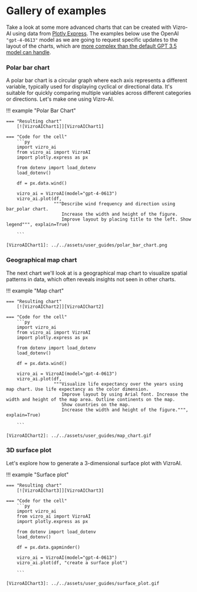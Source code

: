 # Gallery of examples

Take a look at some more advanced charts that can be created with Vizro-AI using data from [Plotly Express](https://plotly.com/python-api-reference/generated/plotly.express.data.html). The examples below use the OpenAI `"gpt-4-0613"` model as we are going to request specific updates to the layout of the charts, which are [more complex than the default GPT 3.5 model can handle](./customize-vizro-ai.md).

### Polar bar chart

A polar bar chart is a circular graph where each axis represents a different variable, typically used for displaying cyclical or directional data.
It's suitable for quickly comparing multiple variables across different categories or directions. Let's make one using Vizro-AI.


!!! example "Polar Bar Chart"

    === "Resulting chart"
        [![VizroAIChart1]][VizroAIChart1]

    === "Code for the cell"
        ```py
        import vizro_ai
        from vizro_ai import VizroAI
        import plotly.express as px

        from dotenv import load_dotenv
        load_dotenv()

        df = px.data.wind()

        vizro_ai = VizroAI(model="gpt-4-0613")
        vizro_ai.plot(df,
                      """Describe wind frequency and direction using bar_polar chart.
                         Increase the width and height of the figure.
                         Improve layout by placing title to the left. Show legend""", explain=True)

        ```

    [VizroAIChart1]: ../../assets/user_guides/polar_bar_chart.png


### Geographical map chart

The next chart we'll look at is a geographical map chart to visualize spatial patterns in data, which often reveals insights not seen in other charts.

!!! example "Map chart"

    === "Resulting chart"
        [![VizroAIChart2]][VizroAIChart2]

    === "Code for the cell"
        ```py
        import vizro_ai
        from vizro_ai import VizroAI
        import plotly.express as px

        from dotenv import load_dotenv
        load_dotenv()

        df = px.data.wind()

        vizro_ai = VizroAI(model="gpt-4-0613")
        vizro_ai.plot(df,
                      """Visualize life expectancy over the years using map chart. Use life expectancy as the color dimension.
                         Improve layout by using Arial font. Increase the width and height of the map area. Outline continents on the map.
                         Show countries on the map.
                         Increase the width and height of the figure.""", explain=True)

        ```

    [VizroAIChart2]: ../../assets/user_guides/map_chart.gif


### 3D surface plot

Let's explore how to generate a 3-dimensional surface plot with VizroAI.

!!! example "Surface plot"

    === "Resulting chart"
        [![VizroAIChart3]][VizroAIChart3]

    === "Code for the cell"
        ```py
        import vizro_ai
        from vizro_ai import VizroAI
        import plotly.express as px

        from dotenv import load_dotenv
        load_dotenv()

        df = px.data.gapminder()

        vizro_ai = VizroAI(model="gpt-4-0613")
        vizro_ai.plot(df, "create a surface plot")

        ```

    [VizroAIChart3]: ../../assets/user_guides/surface_plot.gif
